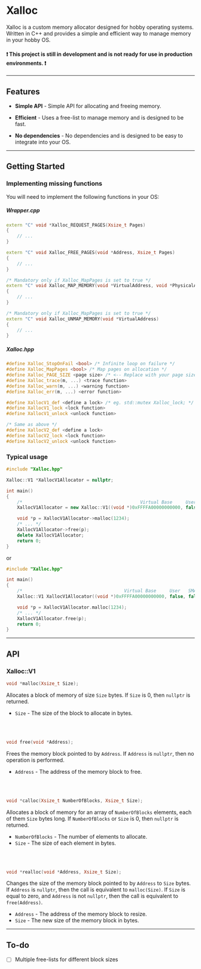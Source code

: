 # Xalloc

Xalloc is a custom memory allocator designed for hobby operating systems.
Written in C++ and provides a simple and efficient way to manage memory in your hobby OS.

#### ❗ This project is still in development and is not ready for use in production environments. ❗

---

## Features

- **Simple API** - Simple API for allocating and freeing memory.

- **Efficient** - Uses a free-list to manage memory and is designed to be fast.

- **No dependencies** - No dependencies and is designed to be easy to integrate into your OS.

---

## Getting Started

### Implementing missing functions

You will need to implement the following functions in your OS:

##### Wrapper.cpp
```cpp
extern "C" void *Xalloc_REQUEST_PAGES(Xsize_t Pages)
{
    // ...
}

extern "C" void Xalloc_FREE_PAGES(void *Address, Xsize_t Pages)
{
    // ...
}

/* Mandatory only if Xalloc_MapPages is set to true */
extern "C" void Xalloc_MAP_MEMORY(void *VirtualAddress, void *PhysicalAddress, Xsize_t Flags)
{
    // ...
}

/* Mandatory only if Xalloc_MapPages is set to true */
extern "C" void Xalloc_UNMAP_MEMORY(void *VirtualAddress)
{
    // ...
}
```

##### Xalloc.hpp
```cpp
#define Xalloc_StopOnFail <bool> /* Infinite loop on failure */
#define Xalloc_MapPages <bool> /* Map pages on allocation */
#define Xalloc_PAGE_SIZE <page size> /* <-- Replace with your page size */
#define Xalloc_trace(m, ...) <trace function>
#define Xalloc_warn(m, ...) <warning function>
#define Xalloc_err(m, ...) <error function>

#define XallocV1_def <define a lock> /* eg. std::mutex Xalloc_lock; */
#define XallocV1_lock <lock function>
#define XallocV1_unlock <unlock function>

/* Same as above */
#define XallocV2_def <define a lock> 
#define XallocV2_lock <lock function>
#define XallocV2_unlock <unlock function>
```

### Typical usage

```cpp
#include "Xalloc.hpp"

Xalloc::V1 *XallocV1Allocator = nullptr;

int main()
{
    /*                                            Virtual Base     User   SMAP */
    XallocV1Allocator = new Xalloc::V1((void *)0xFFFFA00000000000, false, false);

    void *p = XallocV1Allocator->malloc(1234);
    /* ... */
    XallocV1Allocator->free(p);
    delete XallocV1Allocator;
    return 0;
}
```

or

```cpp
#include "Xalloc.hpp"

int main()
{
    /*                                      Virtual Base     User   SMAP */
    Xalloc::V1 XallocV1Allocator((void *)0xFFFFA00000000000, false, false);

    void *p = XallocV1Allocator.malloc(1234);
    /* ... */
    XallocV1Allocator.free(p);
    return 0;
}
```

---

## API

### Xalloc::V1

```cpp
void *malloc(Xsize_t Size);
```
Allocates a block of memory of size `Size` bytes.
If `Size` is 0, then `nullptr` is returned.
- `Size` - The size of the block to allocate in bytes.

<br><br>

```cpp
void free(void *Address);
```
Frees the memory block pointed to by `Address`.
If `Address` is `nullptr`, then no operation is performed.
- `Address` - The address of the memory block to free.

<br><br>

```cpp
void *calloc(Xsize_t NumberOfBlocks, Xsize_t Size);
```
Allocates a block of memory for an array of `NumberOfBlocks` elements, each of them `Size` bytes long.
If `NumberOfBlocks` or `Size` is 0, then `nullptr` is returned.
- `NumberOfBlocks` - The number of elements to allocate.
- `Size` - The size of each element in bytes.

<br><br>

```cpp
void *realloc(void *Address, Xsize_t Size);
```
Changes the size of the memory block pointed to by `Address` to `Size` bytes.
If `Address` is `nullptr`, then the call is equivalent to `malloc(Size)`.
If `Size` is equal to zero, and `Address` is not `nullptr`, then the call is equivalent to `free(Address)`.
- `Address` - The address of the memory block to resize.
- `Size` - The new size of the memory block in bytes.

---

## To-do

- [ ] Multiple free-lists for different block sizes
